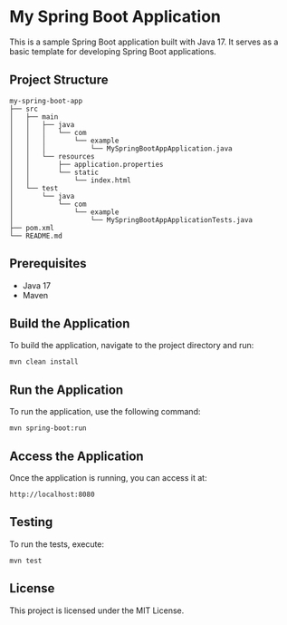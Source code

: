 # My Spring Boot Application

This is a sample Spring Boot application built with Java 17. It serves as a basic template for developing Spring Boot applications.

## Project Structure

```
my-spring-boot-app
├── src
│   ├── main
│   │   ├── java
│   │   │   └── com
│   │   │       └── example
│   │   │           └── MySpringBootAppApplication.java
│   │   └── resources
│   │       ├── application.properties
│   │       └── static
│   │           └── index.html
│   └── test
│       └── java
│           └── com
│               └── example
│                   └── MySpringBootAppApplicationTests.java
├── pom.xml
└── README.md
```

## Prerequisites

- Java 17
- Maven

## Build the Application

To build the application, navigate to the project directory and run:

```
mvn clean install
```

## Run the Application

To run the application, use the following command:

```
mvn spring-boot:run
```

## Access the Application

Once the application is running, you can access it at:

```
http://localhost:8080
```

## Testing

To run the tests, execute:

```
mvn test
```

## License

This project is licensed under the MIT License.